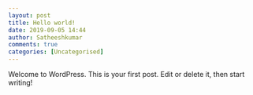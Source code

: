```yaml
---
layout: post
title: Hello world!
date: 2019-09-05 14:44
author: Satheeshkumar
comments: true
categories: [Uncategorised]
---
```

<!-- wp:paragraph -->
<p>Welcome to WordPress. This is your first post. Edit or delete it, then start writing!</p>
<!-- /wp:paragraph -->
